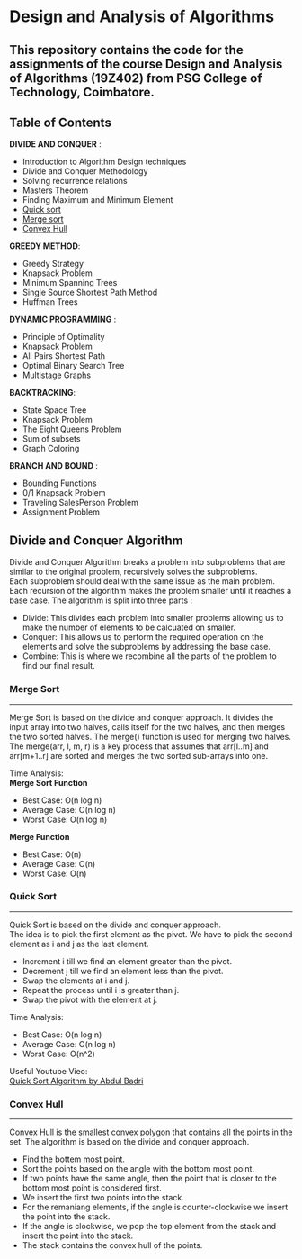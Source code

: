 # Design and Analysis of Algorithms

## This repository contains the code for the assignments of the course Design and Analysis of Algorithms (19Z402) from PSG College of Technology, Coimbatore.

## Table of Contents
**DIVIDE AND CONQUER** : 
- Introduction to Algorithm Design techniques 
- Divide and Conquer Methodology 
- Solving recurrence relations 
- Masters Theorem 
- Finding Maximum and Minimum Element 
- [Quick sort](#quick-sort)
- [Merge sort](#merge-sort) 
- [Convex Hull](#convex-hull)   

**GREEDY METHOD**: 
- Greedy Strategy
- Knapsack Problem 
- Minimum Spanning Trees
- Single Source Shortest Path Method 
- Huffman Trees    

**DYNAMIC PROGRAMMING** : 
- Principle of Optimality 
- Knapsack Problem 
- All Pairs Shortest Path 
- Optimal Binary Search Tree 
- Multistage Graphs   
  

**BACKTRACKING**: 
- State Space Tree 
- Knapsack Problem 
- The Eight Queens Problem 
- Sum of subsets 
- Graph Coloring    

**BRANCH AND BOUND** : 
- Bounding Functions 
- 0/1 Knapsack Problem 
- Traveling SalesPerson Problem 
- Assignment Problem


## Divide and Conquer Algorithm   
Divide and Conquer Algorithm breaks a problem into subproblems that are similar to the original problem, recursively solves the subproblems.    
Each subproblem should deal with the same issue as the main problem.    
Each recursion of the algorithm makes the problem smaller until it reaches a base case. The algorithm is split into three parts :
- Divide: This divides each problem into smaller problems allowing us to make the number of elements to be calcuated on smaller.
- Conquer: This allows us to perform the required operation on the elements and solve the subproblems by addressing the base case. 
- Combine: This is where we recombine all the parts of the problem to find our final result. 

### Merge Sort 
___
Merge Sort is based on the divide and conquer approach. It divides the input array into two halves, calls itself for the two halves, and then merges the two sorted halves. The merge() function is used for merging two halves. The merge(arr, l, m, r) is a key process that assumes that arr[l..m] and arr[m+1..r] are sorted and merges the two sorted sub-arrays into one.

Time Analysis:   
**Merge Sort Function**    
- Best Case: O(n log n)
- Average Case: O(n log n)
- Worst Case: O(n log n)

**Merge Function**
- Best Case: O(n)
- Average Case: O(n)
- Worst Case: O(n)


### Quick Sort
___
Quick Sort is based on the divide and conquer approach.   
The idea is to pick the first element as the pivot. We have to pick the second element as i and j as the last element. 
- Increment i till we find an element greater than the pivot.
- Decrement j till we find an element less than the pivot.
- Swap the elements at i and j.
- Repeat the process until i is greater than j.
- Swap the pivot with the element at j.


Time Analysis:
- Best Case: O(n log n)
- Average Case: O(n log n)
- Worst Case: O(n^2)

Useful Youtube Vieo:    
[Quick Sort Algorithm by Abdul Badri](https://www.youtube.com/watch?v=7h1s2SojIRw)



### Convex Hull
___
Convex Hull is the smallest convex polygon that contains all the points in the set.
The algorithm is based on the divide and conquer approach.
- Find the bottem most point. 
- Sort the points based on the angle with the bottom most point.
- If two points have the same angle, then the point that is closer to the bottom most point is considered first.
- We insert the first two points into the stack.
- For the remaniang elements, if the angle is counter-clockwise we insert the point into the stack.
- If the angle is clockwise, we pop the top element from the stack and insert the point into the stack.
- The stack contains the convex hull of the points.
